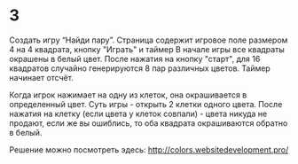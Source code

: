 # 3
Создать игру “Найди пару”. 
Страница содержит игровое поле размером 4 на 4 квадрата, кнопку "Играть" и таймер
В начале игры все квадраты окрашены в белый цвет.
После нажатия на кнопку "старт", для 16 квадратов случайно генерируются 8 пар различных цветов. Таймер начинает отсчёт.

Когда игрок нажимает на одну из клеток, она окрашивается в определенный цвет. Суть игры - открыть 2 клетки одного цвета. После нажатия на клетку (если цвета у клеток совпали) - цвета никуда не продают, если же вы ошиблись, то оба квадрата окрашиваются обратно в белый.

Решение можно посмотреть эдесь: http://colors.websitedevelopment.pro/
